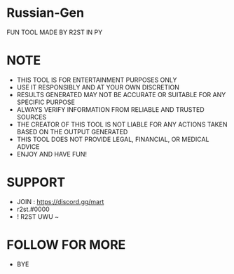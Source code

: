 # Russian-Gen
FUN TOOL MADE BY R2ST IN PY 

# NOTE
- THIS TOOL IS FOR ENTERTAINMENT PURPOSES ONLY
- USE IT RESPONSIBLY AND AT YOUR OWN DISCRETION
- RESULTS GENERATED MAY NOT BE ACCURATE OR SUITABLE FOR ANY SPECIFIC PURPOSE
- ALWAYS VERIFY INFORMATION FROM RELIABLE AND TRUSTED SOURCES
- THE CREATOR OF THIS TOOL IS NOT LIABLE FOR ANY ACTIONS TAKEN BASED ON THE OUTPUT GENERATED
- THIS TOOL DOES NOT PROVIDE LEGAL, FINANCIAL, OR MEDICAL ADVICE
- ENJOY AND HAVE FUN!

# SUPPORT 
- JOIN : https://discord.gg/mart
- r2st.#0000
- ! R2ST UWU ~

# FOLLOW FOR MORE 
- BYE
